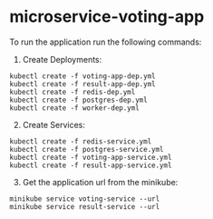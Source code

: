 # microservice-voting-app

To run the application run the following commands:

1. Create Deployments:

```
kubectl create -f voting-app-dep.yml
kubectl create -f result-app-dep.yml
kubectl create -f redis-dep.yml
kubectl create -f postgres-dep.yml
kubectl create -f worker-dep.yml
```

2. Create Services:

```
kubectl create -f redis-service.yml
kubectl create -f postgres-service.yml
kubectl create -f voting-app-service.yml
kubectl create -f result-app-service.yml
```

3. Get the application url from the minikube:

```
minikube service voting-service --url
minikube service result-service --url
```